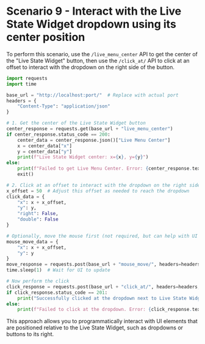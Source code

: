 # Scenario 9 - Interact with the Live State Widget dropdown using its center position

To perform this scenario, use the `/live_menu_center` API to get the center of the "Live State Widget" button, then use the `/click_at/` API to click at an offset to interact with the dropdown on the right side of the button.

```python
import requests
import time

base_url = "http://localhost:port/"  # Replace with actual port
headers = {
    "Content-Type": "application/json"
}

# 1. Get the center of the Live State Widget button
center_response = requests.get(base_url + "live_menu_center")
if center_response.status_code == 200:
    center_data = center_response.json()["Live Menu Center"]
    x = center_data["x"]
    y = center_data["y"]
    print(f"Live State Widget center: x={x}, y={y}")
else:
    print(f"Failed to get Live Menu Center. Error: {center_response.text}")
    exit()

# 2. Click at an offset to interact with the dropdown on the right side
x_offset = 50  # Adjust this offset as needed to reach the dropdown
click_data = {
    "x": x + x_offset,
    "y": y,
    "right": False,
    "double": False
}

# Optionally, move the mouse first (not required, but can help with UI feedback)
mouse_move_data = {
    "x": x + x_offset,
    "y": y
}
move_response = requests.post(base_url + "mouse_move/", headers=headers, json=mouse_move_data)
time.sleep(1)  # Wait for UI to update

# Now perform the click
click_response = requests.post(base_url + "click_at/", headers=headers, json=click_data)
if click_response.status_code == 201:
    print("Successfully clicked at the dropdown next to Live State Widget.")
else:
    print(f"Failed to click at the dropdown. Error: {click_response.text}")
```

This approach allows you to programmatically interact with UI elements that are positioned relative to the Live State Widget, such as dropdowns or buttons to its right.
